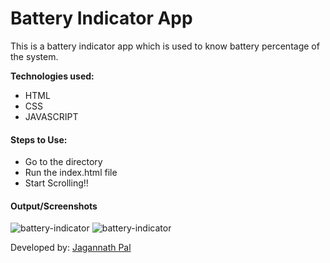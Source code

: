 # Battery Indicator App

This is a battery indicator app which is used to know battery percentage of the system.

**Technologies used:**

- HTML
- CSS
- JAVASCRIPT

#### Steps to Use:
- Go to the directory
- Run the index.html file
- Start Scrolling!!

#### Output/Screenshots

![battery-indicator](https://github.com/Jagannath8/Web-dev-mini-projects/blob/battery/Battery%20Indicator/light.jpg)
![battery-indicator](https://github.com/Jagannath8/Web-dev-mini-projects/blob/battery/Battery%20Indicator/dark.jpg)

Developed by: <a href="https://github.com/Jagannath8">Jagannath Pal</a>
